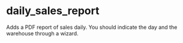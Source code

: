 # daily_sales_report
Adds a PDF report of sales daily. You should indicate the day and the
warehouse through a wizard.
